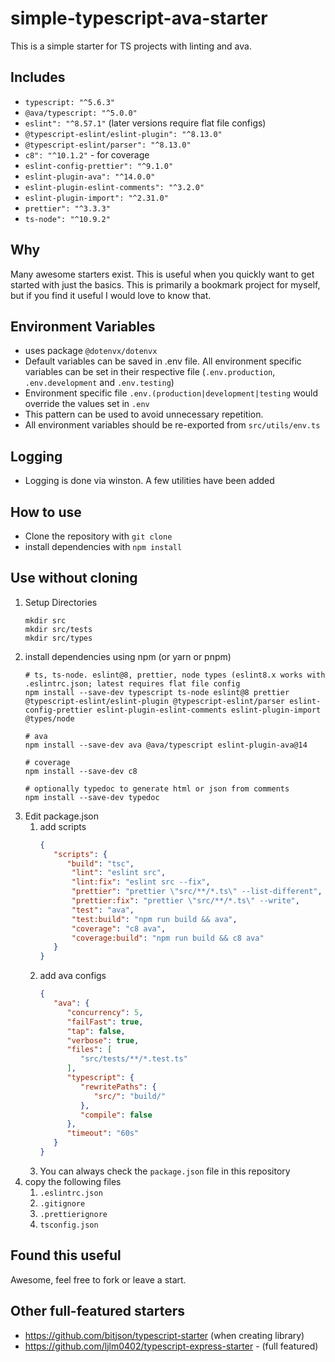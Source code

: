 # simple-typescript-ava-starter

This is a simple starter for TS projects with linting and ava.

## Includes

- `typescript: "^5.6.3"`
- `@ava/typescript: "^5.0.0"`
- `eslint": "^8.57.1"` (later versions require flat file configs)
- `@typescript-eslint/eslint-plugin": "^8.13.0"`
- `@typescript-eslint/parser": "^8.13.0"`
- `c8": "^10.1.2"` - for coverage
- `eslint-config-prettier": "^9.1.0"`
- `eslint-plugin-ava": "^14.0.0"`
- `eslint-plugin-eslint-comments": "^3.2.0"`
- `eslint-plugin-import": "^2.31.0"`
- `prettier": "^3.3.3"`
- `ts-node": "^10.9.2"`

## Why

Many awesome starters exist. This is useful when you quickly want to get started with just the basics.
This is primarily a bookmark project for myself, but if you find it useful I would love to know that.

## Environment Variables

- uses package `@dotenvx/dotenvx`
- Default variables can be saved in .env file. All environment specific variables can be set in their respective
  file (`.env.production`, `.env.development` and `.env.testing`)
- Environment specific file `.env.(production|development|testing` would override the values set in `.env`
- This pattern can be used to avoid unnecessary repetition.
- All environment variables should be re-exported from `src/utils/env.ts`

## Logging

- Logging is done via winston. A few utilities have been added

## How to use

- Clone the repository with `git clone`
- install dependencies with `npm install`

## Use without cloning

1. Setup Directories
    ```shell
    mkdir src
    mkdir src/tests
    mkdir src/types
    ```
2. install dependencies using npm (or yarn or pnpm)
   ```shell
   # ts, ts-node. eslint@8, prettier, node types (eslint8.x works with .eslintrc.json; latest requires flat file config
   npm install --save-dev typescript ts-node eslint@8 prettier @typescript-eslint/eslint-plugin @typescript-eslint/parser eslint-config-prettier eslint-plugin-eslint-comments eslint-plugin-import @types/node
   
   # ava
   npm install --save-dev ava @ava/typescript eslint-plugin-ava@14
   
   # coverage
   npm install --save-dev c8
   
   # optionally typedoc to generate html or json from comments
   npm install --save-dev typedoc
   ```
3. Edit package.json
    1. add scripts
       ```json
       {
          "scripts": {
             "build": "tsc",
              "lint": "eslint src",
              "lint:fix": "eslint src --fix",
              "prettier": "prettier \"src/**/*.ts\" --list-different",
              "prettier:fix": "prettier \"src/**/*.ts\" --write",
              "test": "ava",
              "test:build": "npm run build && ava",
              "coverage": "c8 ava",
              "coverage:build": "npm run build && c8 ava"
          }
       }
       ```
    2. add ava configs
       ```json
       {
          "ava": {
             "concurrency": 5,
             "failFast": true,
             "tap": false,
             "verbose": true,
             "files": [
                "src/tests/**/*.test.ts"
             ],
             "typescript": {
                "rewritePaths": {
                   "src/": "build/"
                },
                "compile": false
             },
             "timeout": "60s"
          }
       }
       ```
    3. You can always check the `package.json` file in this repository
4. copy the following files
    1. `.eslintrc.json`
    2. `.gitignore`
    3. `.prettierignore`
    4. `tsconfig.json`

## Found this useful

Awesome, feel free to fork or leave a start.

## Other full-featured starters

- https://github.com/bitjson/typescript-starter (when creating library)
- https://github.com/ljlm0402/typescript-express-starter - (full featured)
